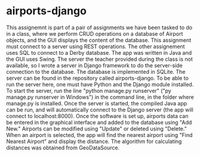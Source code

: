 # airports-django
This assignemnt is part of a pair of assignments we have been tasked to do in a class, where we perform CRUD operations on a database of Airport objects, and the GUI displays the content of the database. This assignment must connect to a server using REST operations. The other assignement uses SQL to connect to a Derby database. The app was written in Java and the GUI uses Swing.
The server the teacher provided during the class is not available, so I wrote a server in Django framework to do the server-side connection to the database. The database is implemented in SQLite. The server can be found in the repository called airports-django. To be able to run the server here, one must have Python and the Django module installed. To start the server, run the line "python manage.py runserver" ("py manage.py runserver in Windows") in the command line, in the folder where manage.py is installed. Once the server is started, the compiled Java app can be run, and will automatically connect to the Django server (the app will connect to localhost:8000).
Once the software is set up, airports data can be entered in the graphical interface and added to the database using "Add New." Airports can be modified using "Update" or deleted using "Delete." When an airport is selected, the app will find the nearest airport using "Find Nearest Airport" and display the distance. The algorithm for calculating distances was obtained from GeoDataSource.
